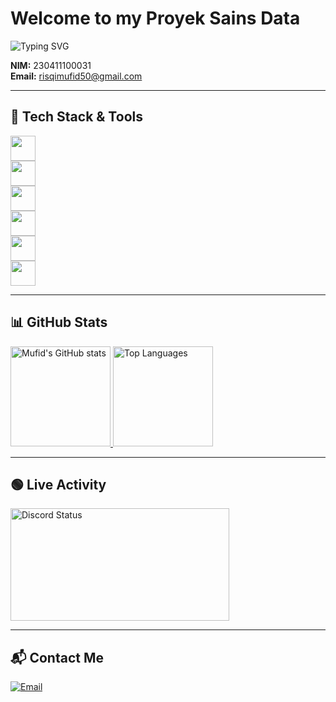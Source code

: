 # Welcome to my Proyek Sains Data

<!-- Typing animation transparan -->
<img src="https://readme-typing-svg.demolab.com?font=Fira+Code&size=26&pause=1000&color=6793F7&background=00000000&width=600&lines=Hi%2C+everyone!+I'm+Ahmad+Mufid+Risqi.;Welcome+to+my+Jupyter+Notebook+profile!+" alt="Typing SVG" />

**NIM:** 230411100031  
**Email:** risqimufid50@gmail.com

---

## 🚀 Tech Stack & Tools

<img src="https://skills.syvixor.com/api/icons?i=typescript,javascript,dart,php,nodejs,bun&theme=dark&background=00000000" height="40" /><br/>
<img src="https://skills.syvixor.com/api/icons?i=react,nextjs,vue,nuxtjs,flutter,threejs&theme=dark&background=00000000" height="40" /><br/>
<img src="https://skills.syvixor.com/api/icons?i=tailwind,express,nestjs,laravel,prisma,redis&theme=dark&background=00000000" height="40" /><br/>
<img src="https://skills.syvixor.com/api/icons?i=mysql,postgresql,mongodb,firebase,drizzle,neon&theme=dark&background=00000000" height="40" /><br/>
<img src="https://skills.syvixor.com/api/icons?i=supabase,docker,postman,git,figma,vite&theme=dark&background=00000000" height="40" /><br/>
<img src="https://skills.syvixor.com/api/icons?i=unity,csharp&theme=dark&background=00000000" height="40" />

---

## 📊 GitHub Stats

<a href="https://github.com/Mufid-031">
  <img height="160px" src="https://github-readme-stats.vercel.app/api?username=Mufid-031&theme=dracula&show_icons=true&hide_border=true&count_private=true" alt="Mufid's GitHub stats" />
  <img height="160px" src="https://github-readme-stats.vercel.app/api/top-langs/?username=Mufid-031&theme=dracula&hide_border=true&layout=compact" alt="Top Languages" />
</a>

---

## 🟢 Live Activity

<img src="https://lanyard.cnrad.dev/api/754215172905762837" width="350" height="180" alt="Discord Status" />

---

## 📬 Contact Me

<a href="mailto:risqimufid50@gmail.com">
  <img src="https://img.shields.io/badge/-Gmail-%23333?style=for-the-badge&logo=gmail&logoColor=white" alt="Email" />
</a>

